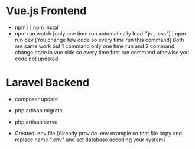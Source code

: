 #  Vue.js Frontend
- npm i | npm install
- npm run watch [only one time run automatically load ".js , .css"] | npm run dev [You change few code so every time run this command] Both 
  are same   work but 1 command only one time run and 2 command change code in vue side so every time first run command othewise you code not updated.


# Laravel Backend
- composer update
- php artisan migrate 
- php artisan serve

- Created .env file [Already provide .env example so that file copy and replace name ".env" and set database accoding your system]